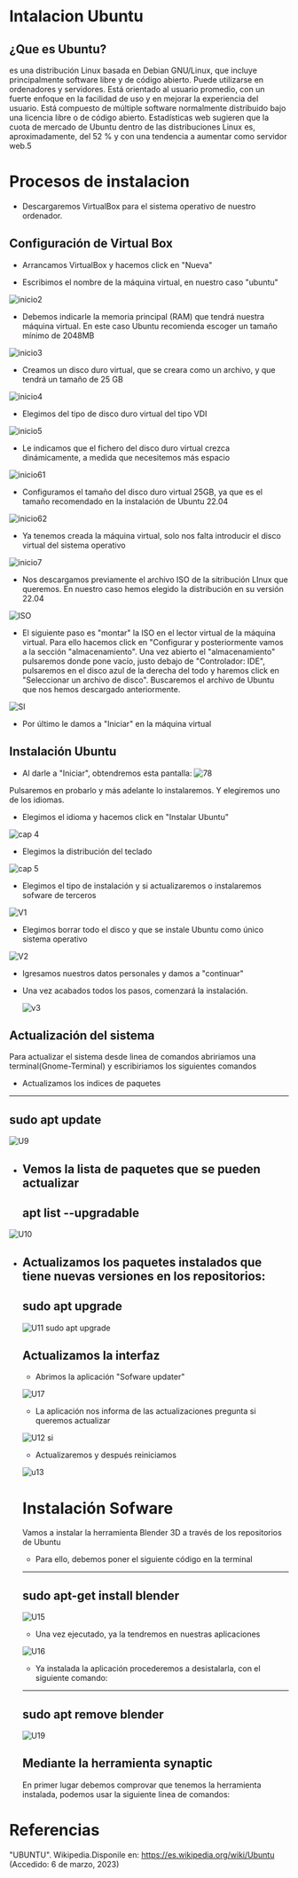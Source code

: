 # Intalacion Ubuntu
## ¿Que es Ubuntu?
  es una distribución Linux basada en Debian GNU/Linux, que incluye principalmente software libre y de código abierto. Puede utilizarse en ordenadores y servidores. Está orientado al usuario promedio, con un fuerte enfoque en la facilidad de uso y en mejorar la experiencia del usuario. Está compuesto de múltiple software normalmente distribuido bajo una licencia libre o de código abierto. Estadísticas web sugieren que la cuota de mercado de Ubuntu dentro de las distribuciones Linux es, aproximadamente, del 52 % y con una tendencia a aumentar como servidor web.5
  # Procesos de instalacion
  
  - Descargaremos VirtualBox para el sistema operativo de nuestro ordenador.
  ## Configuración de Virtual Box
  
  - Arrancamos VirtualBox y hacemos click en "Nueva"
  
  - Escribimos el nombre de la máquina virtual, en nuestro caso "ubuntu"
  
  ![inicio2](./inicio2.png)
  
  - Debemos indicarle la memoria principal (RAM) que tendrá nuestra máquina virtual. En este caso Ubuntu recomienda escoger un tamaño mínimo de 2048MB 
  
  ![inicio3](./inicio3.png)
   
  - Creamos un disco duro virtual, que se creara como un archivo, y que tendrá un tamaño de 25 GB
   
   ![inicio4](./inicio4.png)
   
  - Elegimos del tipo de disco duro virtual del tipo VDI
   
   ![inicio5](./inicio5.png)
   
  - Le indicamos que el fichero del disco duro virtual crezca dinámicamente, a medida que necesitemos más espacio
   
   ![inicio61](./inicio61.png)
  
  - Configuramos el tamaño del disco duro virtual 25GB, ya que es el tamaño recomendado en la instalación de Ubuntu 22.04
   
   ![inicio62](./inicio62.png)
   
  - Ya tenemos creada la máquina virtual, solo nos falta introducir el disco virtual del sistema operativo
  
  ![inicio7](./inicio7.png)
  
  - Nos descargamos previamente el archivo ISO de la sitribución LInux que queremos. En nuestro caso hemos elegido la distribución en su versión 22.04
  
  ![ISO](./ISO.png)
  
  - El siguiente paso es "montar" la ISO en el lector virtual de la máquina virtual. Para ello hacemos click en "Configurar y posteriormente vamos a la sección "almacenamiento". Una vez abierto el "almacenamiento" pulsaremos donde pone vacío, justo debajo de "Controlador: IDE", pulsaremos en el disco azul de la derecha del todo y haremos click en "Seleccionar un archivo de disco". Buscaremos el archivo de Ubuntu que nos hemos descargado anteriormente.
  
![SI](https://user-images.githubusercontent.com/122264667/228452786-66998f39-ece0-4fb7-874b-e1fb703056c0.png)


  - Por último le damos a "Iniciar" en la máquina virtual 
  
  
  ## Instalación Ubuntu
  - Al darle a "Iniciar", obtendremos esta pantalla: 
   ![78](./78.png)
 
  Pulsaremos en probarlo y más adelante lo instalaremos. Y elegiremos uno de los idiomas.
  
  - Elegimos el idioma y hacemos click en "Instalar Ubuntu"
  
  ![cap 4](./cap_4.png)
  
  
  - Elegimos la distribución del teclado
  
   ![cap 5](./cap5.png)
   
  - Elegimos el tipo de instalación y si actualizaremos o instalaremos sofware de terceros
  
   ![V1](./V1.png)
   
  - Elegimos borrar todo el disco y que se instale Ubuntu como único sistema operativo
  
   ![V2](./V2.png)
   
   - Igresamos nuestros datos personales y damos a "continuar"
   
   
   - Una vez acabados todos los pasos, comenzará la instalación.
   
     ![v3](./v3.png)
     
## Actualización del sistema 
Para actualizar el sistema desde linea de comandos abririamos una terminal(Gnome-Terminal) y escribiriamos los siguientes comandos

- Actualizamos los indices de paquetes

 ---
  sudo apt update
 ---
   
![U9](https://user-images.githubusercontent.com/122264667/227209554-661ce69e-2562-4bb6-a6af-59683818acae.png)

- Vemos la lista de paquetes que se pueden actualizar
   ---
    apt list --upgradable
   ---
![U10](https://user-images.githubusercontent.com/122264667/227209599-3ec63381-4e31-49ea-936d-c5b3a6400446.png)
  
- Actualizamos los paquetes instalados que tiene nuevas versiones en los repositorios:
   ---
    sudo apt upgrade
   ---
   ![U11 sudo apt upgrade](https://user-images.githubusercontent.com/122264667/227209630-9bad8f40-debd-47c7-a375-76e6bb40374f.png)

   
   ## Actualizamos la interfaz
   
   - Abrimos la aplicación "Sofware updater"
   
   ![U17](https://user-images.githubusercontent.com/122264667/227885727-b45ca83d-cae1-4f89-95fb-6aab16376ee6.png)

   - La aplicación nos informa de las actualizaciones pregunta si queremos actualizar
   
   ![U12 si](https://user-images.githubusercontent.com/122264667/227885138-45987e86-2072-4170-98d9-4d1a5b9f25dc.png)
   
   - Actualizaremos y después reiniciamos
  
   ![u13](https://user-images.githubusercontent.com/122264667/227884868-965e0a28-6ee6-4ca4-91e2-1cf5f482df42.png)
   
   # Instalación Sofware 
   
   Vamos a instalar la herramienta Blender 3D a través de los repositorios de Ubuntu
   - Para ello, debemos poner el siguiente código en la terminal 
   ---
    sudo apt-get install blender
   ---
   ![U15](https://user-images.githubusercontent.com/122264667/227882727-85c20b90-6651-49ff-b833-b691f210720b.png)

   - Una vez ejecutado, ya la tendremos en nuestras aplicaciones
   
   ![U16](https://user-images.githubusercontent.com/122264667/227883433-99ebc7e1-daa8-4c0e-bc44-646d07735499.png)
   
  - Ya instalada la aplicación procederemos a desistalarla, con el siguiente comando:
   ---
    sudo apt remove blender
   ---
   ![U19](https://user-images.githubusercontent.com/122264667/227887847-dc63447a-da21-4e92-8e19-d674084e4a5c.png)

   

    
   ## Mediante la herramienta synaptic
   
   En primer lugar debemos comprovar que tenemos la herramienta instalada, podemos usar la siguiente linea de comandos:
   
  

   
# Referencias
  "UBUNTU". Wikipedia.Disponile en: https://es.wikipedia.org/wiki/Ubuntu (Accedido: 6 de marzo, 2023)
